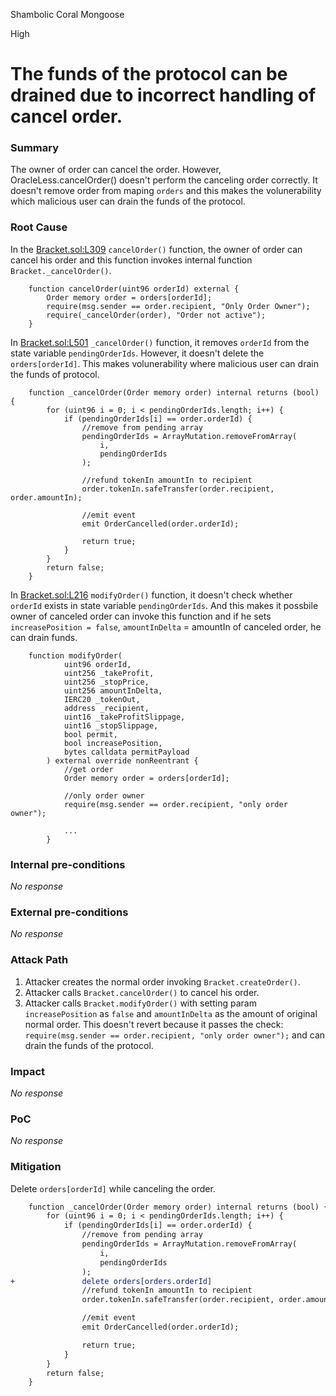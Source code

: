 Shambolic Coral Mongoose

High

# The funds of the protocol can be drained due to incorrect handling of cancel order.

### Summary

The owner of order can cancel the order. However, OracleLess.cancelOrder() doesn't perform the canceling order correctly. It doesn't remove order from maping `orders` and this makes the volunerability which malicious user can drain the funds of the protocol.

### Root Cause

In the [Bracket.sol:L309](https://github.com/sherlock-audit/2024-11-oku/blob/ee3f781a73d65e33fb452c9a44eb1337c5cfdbd6/oku-custom-order-types/contracts/automatedTrigger/Bracket.sol#L309) `cancelOrder()` function, the owner of order can cancel his order and this function invokes internal function `Bracket._cancelOrder()`.

```solidity
    function cancelOrder(uint96 orderId) external {
        Order memory order = orders[orderId];
        require(msg.sender == order.recipient, "Only Order Owner");
        require(_cancelOrder(order), "Order not active");
    }
```

In [Bracket.sol:L501](https://github.com/sherlock-audit/2024-11-oku/blob/ee3f781a73d65e33fb452c9a44eb1337c5cfdbd6/oku-custom-order-types/contracts/automatedTrigger/Bracket.sol#L501) `_cancelOrder()` function, it removes `orderId` from the state variable `pendingOrderIds`. However, it doesn't delete the `orders[orderId]`. This makes volunerability where malicious user can drain the funds of protocol.

```solidity
    function _cancelOrder(Order memory order) internal returns (bool) {
        for (uint96 i = 0; i < pendingOrderIds.length; i++) {
            if (pendingOrderIds[i] == order.orderId) {
                //remove from pending array
                pendingOrderIds = ArrayMutation.removeFromArray(
                    i,
                    pendingOrderIds
                );

                //refund tokenIn amountIn to recipient
                order.tokenIn.safeTransfer(order.recipient, order.amountIn);

                //emit event
                emit OrderCancelled(order.orderId);

                return true;
            }
        }
        return false;
    }
```

In [Bracket.sol:L216](https://github.com/sherlock-audit/2024-11-oku/blob/ee3f781a73d65e33fb452c9a44eb1337c5cfdbd6/oku-custom-order-types/contracts/automatedTrigger/Bracket.sol#L216) `modifyOrder()` function, it doesn't check whether `orderId` exists in state variable `pendingOrderIds`. And this makes it possbile owner of canceled order can invoke this function and if he sets `increasePosition = false`, `amountInDelta` = amountIn of canceled order, he can drain funds.

```solidity
    function modifyOrder(
            uint96 orderId,
            uint256 _takeProfit,
            uint256 _stopPrice,
            uint256 amountInDelta,
            IERC20 _tokenOut,
            address _recipient,
            uint16 _takeProfitSlippage,
            uint16 _stopSlippage,
            bool permit,
            bool increasePosition,
            bytes calldata permitPayload
        ) external override nonReentrant {
            //get order
            Order memory order = orders[orderId];

            //only order owner
            require(msg.sender == order.recipient, "only order owner");

            ...
        }
```

### Internal pre-conditions

_No response_

### External pre-conditions

_No response_

### Attack Path

1. Attacker creates the normal order invoking `Bracket.createOrder()`.
2. Attacker calls `Bracket.cancelOrder()` to cancel his order.
3. Attacker calls `Bracket.modifyOrder()` with setting param `increasePosition` as `false` and `amountInDelta` as the amount of original normal order. This doesn't revert because it passes the check: `require(msg.sender == order.recipient, "only order owner");` and can drain the funds of the protocol.

### Impact

_No response_

### PoC

_No response_

### Mitigation

Delete `orders[orderId]` while canceling the order.

```diff
    function _cancelOrder(Order memory order) internal returns (bool) {
        for (uint96 i = 0; i < pendingOrderIds.length; i++) {
            if (pendingOrderIds[i] == order.orderId) {
                //remove from pending array
                pendingOrderIds = ArrayMutation.removeFromArray(
                    i,
                    pendingOrderIds
                );
+               delete orders[orders.orderId]
                //refund tokenIn amountIn to recipient
                order.tokenIn.safeTransfer(order.recipient, order.amountIn);

                //emit event
                emit OrderCancelled(order.orderId);

                return true;
            }
        }
        return false;
    }
```